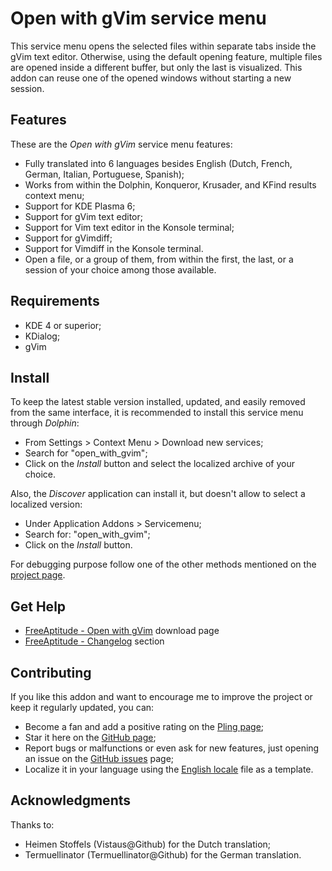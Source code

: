 # Open with gVim service menu

This service menu opens the selected files within separate tabs inside the gVim
text editor. Otherwise, using the default opening feature, multiple files are opened
inside a different buffer, but only the last is visualized. This addon can reuse
one of the opened windows without starting a new session.

## Features

These are the *Open with gVim* service menu features:
- Fully translated into 6 languages besides English
  (Dutch, French, German, Italian, Portuguese, Spanish);
- Works from within the Dolphin, Konqueror, Krusader, and KFind results context menu;
- Support for KDE Plasma 6;
- Support for gVim text editor;
- Support for Vim text editor in the Konsole terminal;
- Support for gVimdiff;
- Support for Vimdiff in the Konsole terminal.
- Open a file, or a group of them, from within the first, the last, or a session of your choice among those available.

## Requirements

- KDE 4 or superior;
- KDialog;
- gVim

## Install

To keep the latest stable version installed, updated, and easily removed from the same interface,
it is recommended to install this service menu through *Dolphin*:
- From Settings > Context Menu > Download new services;
- Search for "open_with_gvim";
- Click on the *Install* button and select the localized archive of your choice.

Also, the *Discover* application can install it, but doesn't allow to select a localized version:
- Under Application Addons > Servicemenu;
- Search for: "open_with_gvim";
- Click on the *Install* button.

For debugging purpose follow one of the other methods mentioned on the [project page][installation].

## Get Help

- [FreeAptitude - Open with gVim][download] download page
- [FreeAptitude - Changelog][changelog] section

## Contributing

If you like this addon and want to encourage me to improve the project or keep it
regularly updated, you can:
- Become a fan and add a positive rating on the [Pling page][pling];
- Star it here on the [GitHub page][github];
- Report bugs or malfunctions or even ask for new features, just opening an issue
  on the [GitHub issues][issues] page;
- Localize it in your language using the [English locale][locale] file as a template.

## Acknowledgments

Thanks to:
- Heimen Stoffels (Vistaus@Github) for the Dutch translation;
- Termuellinator (Termuellinator@Github) for the German translation.

[download]: https://freeaptitude.altervista.org/downloads/open-with-gvim.html "Open with gVim download page on FreeAptitude"
[changelog]: https://freeaptitude.altervista.org/downloads/open-with-gvim.html#changelog "Open with gVim changelog on FreeAptitude"
[installation]: https://freeaptitude.altervista.org/downloads/open-with-gvim.html#installation "Open with gVim installation on FreeAptitude"
[pling]: https://pling.com/p/1405458/ "Open with gVim page on Pling"
[github]: https://github.com/fabiomux/kde-servicemenus "KDE ServiceMenus page on GitHub"
[issues]: https://github.com/fabiomux/kde-servicemenus/issues "KDE ServiceMenus issues page on GitHub"
[locale]: https://github.com/fabiomux/kde-servicemenus/blob/main/open_with_gvim/locale/en.yaml "English localization file to use as template"
[contributing]: https://github.com/fabiomux/kde-servicemenus#contributing "How to contribute to the Open with gVim project"
[§]: # "Generated by servicemenu_generator"
